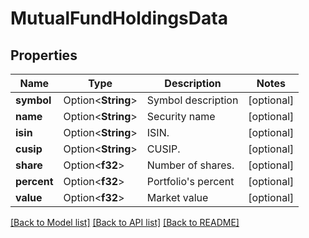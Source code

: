 # MutualFundHoldingsData

## Properties

Name | Type | Description | Notes
------------ | ------------- | ------------- | -------------
**symbol** | Option<**String**> | Symbol description | [optional]
**name** | Option<**String**> | Security name | [optional]
**isin** | Option<**String**> | ISIN. | [optional]
**cusip** | Option<**String**> | CUSIP. | [optional]
**share** | Option<**f32**> | Number of shares. | [optional]
**percent** | Option<**f32**> | Portfolio's percent | [optional]
**value** | Option<**f32**> | Market value | [optional]

[[Back to Model list]](../README.md#documentation-for-models) [[Back to API list]](../README.md#documentation-for-api-endpoints) [[Back to README]](../README.md)


